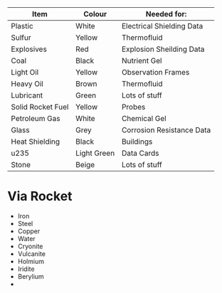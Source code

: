 
| Item              | Colour      | Needed for:               |
| ----------------- | ----------- | ------------------------- |
| Plastic           | White       | Electrical Shielding Data |
| Sulfur            | Yellow      | Thermofluid               |
| Explosives        | Red         | Explosion Sheilding Data  |
| Coal              | Black       | Nutrient Gel              |
| Light Oil         | Yellow      | Observation Frames        |
| Heavy Oil         | Brown       | Thermofluid               |
| Lubricant         | Green       | Lots of stuff             |
| Solid Rocket Fuel | Yellow      | Probes                    |
| Petroleum Gas     | White       | Chemical Gel              |
| Glass             | Grey        | Corrosion Resistance Data |
| Heat Shielding    | Black       | Buildings                 |
| u235              | Light Green | Data Cards                |
| Stone             | Beige       | Lots of stuff             |
# Via Rocket
- Iron
- Steel
- Copper
- Water
- Cryonite
- Vulcanite
- Holmium
- Iridite
- Berylium
- 